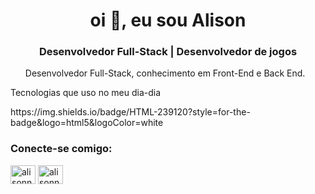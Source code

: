 <h1 align="center">oi 👋, eu sou Alison </h1>
<h3 align="center">Desenvolvedor Full-Stack | Desenvolvedor de jogos <font color = red></font>
</h3>

<ul>

  Desenvolvedor Full-Stack, conhecimento em Front-End e Back End.
  
  
  
</ul>

<p>Tecnologias que uso no meu dia-dia</p>
https://img.shields.io/badge/HTML-239120?style=for-the-badge&logo=html5&logoColor=white

<h3 align="left">Conecte-se comigo:</h3>
<p align="left">
<a href="https://linkedin.com /in/alisonnvitor" target="blank"><img align="center" src="https://cdn-icons-png.flaticon.com/512/174/174857.png" alt="alisonnvitor" height="30" width="40" /></a>
<a href="https://instagram.com/alisonmaciel.dev" target="blank"><img align="center" src="https://raw.githubusercontent.com/rahuldkjain/github-profile-readme-generator /master/src/images/icons/Social/instagram.svg" alt="alisonnvitor" height="30" width="40" /></a>
</p>

